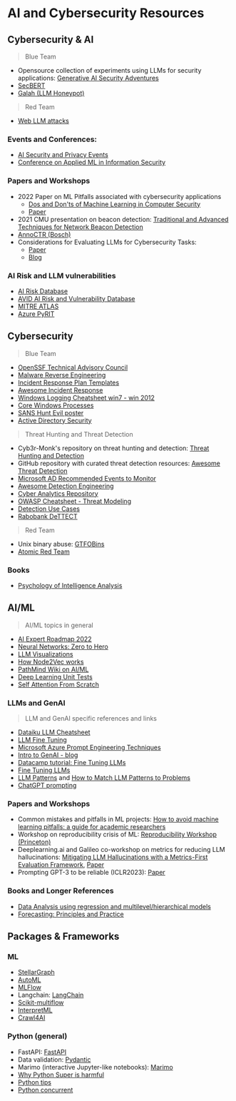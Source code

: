 # AI and Cybersecurity Resources
## Cybersecurity & AI 
> Blue Team
-  Opensource collection of experiments using LLMs for security applications: [Generative AI Security Adventures](https://otrf.github.io/GenAI-Security-Adventures/README.html#contributing)
-  [SecBERT](https://huggingface.co/jackaduma/SecBERT)
-  [Galah (LLM Honeypot)](https://github.com/0x4D31/galah?utm_source=substack&utm_medium=email)
> Red Team
-  [Web LLM attacks](https://portswigger.net/web-security/llm-attacks?utm_source=substack&utm_medium=email)
### Events and Conferences: 
-  [AI Security and Privacy Events](https://github.com/ZhengyuZhao/AI-Security-and-Privacy-Events)
-  [Conference on Applied ML in Information Security](https://www.camlis.org)
### Papers and Workshops 
- 2022 Paper on ML Pitfalls associated with cybersecurity applications
  - [Dos and Don'ts of Machine Learning in Computer Security](https://dodo-mlsec.org)
  - [Paper](https://www.usenix.org/system/files/sec22-arp.pdf) 
- 2021 CMU presentation on beacon detection: [Traditional and Advanced Techniques for Network Beacon Detection](https://www.cylab.cmu.edu/_files/documents/2021-partners-conference/dustin-updyke-tom-podnar.pdf)
- [AnnoCTR (Bosch)](https://github.com/boschresearch/anno-ctr-lrec-coling-2024/)
- Considerations for Evaluating LLMs for Cybersecurity Tasks:
  - [Paper](https://insights.sei.cmu.edu/library/considerations-for-evaluating-large-language-models-for-cybersecurity-tasks/)
  - [Blog](https://insights.sei.cmu.edu/blog/openai-collaboration-yields-14-recommendations-for-evaluating-llms-for-cybersecurity/)
### AI Risk and LLM vulnerabilities 
- [AI Risk Database](https://airisk.io)
- [AVID AI Risk and Vulnerability Database](https://avidml.org/database/)
- [MITRE ATLAS](https://atlas.mitre.org)
- [Azure PyRIT](https://github.com/Azure/PyRIT)


## Cybersecurity
> Blue Team
- [OpenSSF Technical Advisory Council](https://github.com/ossf/tac?tab=readme-ov-file)
- [Malware Reverse Engineering](https://github.com/Dump-GUY/Malware-analysis-and-Reverse-engineering)
- [Incident Response Plan Templates](https://github.com/counteractive/incident-response-plan-template)
- [Awesome Incident Response](https://github.com/meirwah/awesome-incident-response)
- [Windows Logging Cheatsheet win7 - win 2012](https://static1.squarespace.com/static/552092d5e4b0661088167e5c/t/580595db9f745688bc7477f6/1476761074992/Windows+Logging+Cheat+Sheet_ver_Oct_2016.pdf)
- [Core Windows Processes](https://0xcybery.github.io/blog/Core-Processes-In-Windows-System)
- [SANS Hunt Evil poster](https://www.sans.org/posters/hunt-evil/)
- [Active Directory Security](https://adsecurity.org)
> Threat Hunting and Threat Detection 
-  Cyb3r-Monk's repository on threat hunting and detection: [Threat Hunting and Detection](https://github.com/Cyb3r-Monk/Threat-Hunting-and-Detection/tree/main)
-  GitHub repository with curated threat detection resources: [Awesome Threat Detection](https://github.com/0x4D31/awesome-threat-detection)
-  [Microsoft AD Recommended Events to Monitor](https://learn.microsoft.com/en-us/windows-server/identity/ad-ds/plan/appendix-l--events-to-monitor)
-  [Awesome Detection Engineering](https://github.com/infosecB/awesome-detection-engineering)
-  [Cyber Analytics Repository](https://car.mitre.org)
-  [OWASP Cheatsheet - Threat Modeling](https://cheatsheetseries.owasp.org/cheatsheets/Threat_Modeling_Cheat_Sheet.html)
-  [Detection Use Cases](https://s0cm0nkey.gitbook.io/s0cm0nkeys-security-reference-guide/blue-defense/event-detection/detection-use-cases)
-  [Rabobank DeTTECT](https://github.com/rabobank-cdc/DeTTECT?tab=readme-ov-file)
> Red Team
- Unix binary abuse: [GTFOBins](https://gtfobins.github.io/)
- [Atomic Red Team](https://atomicredteam.io/atomics/)
### Books
- [Psychology of Intelligence Analysis](https://web.archive.org/web/20201206081245/https://www.cia.gov/library/center-for-the-study-of-intelligence/csi-publications/books-and-monographs/psychology-of-intelligence-analysis/PsychofIntelNew.pdf)
  
## AI/ML
> AI/ML topics in general
- [AI Expert Roadmap 2022](https://i.am.ai/roadmap/#data-science-roadmap)
- [Neural Networks: Zero to Hero](https://karpathy.ai/zero-to-hero.html)
- [LLM Visualizations](https://bbycroft.net/llm)
- [How Node2Vec works](https://memgraph.com/blog/how-node2vec-works)
- [PathMind Wiki on AI/ML](https://wiki.pathmind.com/automl-automated-machine-learning-ai)
- [Deep Learning Unit Tests](https://krokotsch.eu/posts/deep-learning-unit-tests/)
- [Self Attention From Scratch](https://sebastianraschka.com/blog/2023/self-attention-from-scratch.html)
### LLMs and GenAI
> LLM and GenAI specific references and links
- [Dataiku LLM Cheatsheet](https://content.dataiku.com/the-llm-cheatsheet-bundle)
- [LLM Fine Tuning](https://bdtechtalks.com/2023/07/10/llm-fine-tuning/)
- [Microsoft Azure Prompt Engineering Techniques](https://learn.microsoft.com/en-us/azure/ai-services/openai/concepts/advanced-prompt-engineering?pivots=programming-language-chat-completions)
- [Intro to GenAI - blog](https://www.lorcandempsey.net/intro-gen-ai/)
- [Datacamp tutorial: Fine Tuning LLMs](https://www.datacamp.com/tutorial/fine-tuning-large-language-models)
- [Fine Tuning LLMs](https://www.turing.com/resources/finetuning-large-language-models)
- [LLM Patterns](https://eugeneyan.com/writing/llm-patterns/) and [How to Match LLM Patterns to Problems](https://eugeneyan.com/writing/llm-problems/)
- [ChatGPT prompting](https://github.com/f/awesome-chatgpt-prompts)
### Papers and Workshops
- Common mistakes and pitfalls in ML projects: [How to avoid machine learning pitfalls: a guide for academic researchers](https://arxiv.org/pdf/2108.02497) 
- Workshop on reproducibility crisis of ML: [Reproducibility Workshop (Princeton)](https://sites.google.com/princeton.edu/rep-workshop/) 
- Deeplearning.ai and Galileo co-workshop on metrics for reducing LLM hallucinations: [Mitigating LLM Hallucinations with a Metrics-First Evaluation Framework](https://www.youtube.com/watch?v=u1pNrsR1txA), [Paper](https://www.rungalileo.io/blog/chainpoll)
- Prompting GPT-3 to be reliable (ICLR2023): [Paper](https://openreview.net/pdf?id=98p5x51L5af)
### Books and Longer References
- [Data Analysis using regression and multilevel/hierarchical models](http://www.stat.columbia.edu/~gelman/arm/contents.pdf)
- [Forecasting: Principles and Practice](https://otexts.com/fpp2/)

## Packages & Frameworks
### ML 
- [StellarGraph](https://stellargraph.readthedocs.io/en/stable/README.html#introduction) 
- [AutoML](https://www.automl.org) 
- [MLFlow](https://mlflow.org/#features)
- Langchain: [LangChain](https://python.langchain.com/v0.2/docs/introduction/)
- [Scikit-multiflow](https://scikit-multiflow.github.io)
- [InterpretML](https://github.com/interpretml/interpret)
- [Crawl4AI](https://crawl4ai.com/mkdocs/)
### Python (general) 
- FastAPI: [FastAPI](https://fastapi.tiangolo.com)
- Data validation: [Pydantic](https://docs.pydantic.dev/2.7/)
- Marimo (interactive Jupyter-like notebooks): [Marimo](https://github.com/marimo-team/marimo)
- [Why Python Super is harmful](https://fuhm.net/super-harmful/)
- [Python tips](https://book.pythontips.com/en/latest/index.html#)
- [Python concurrent](https://github.com/crazyguitar/pysheeet/blob/master/docs/appendix/python-concurrent.rst)
